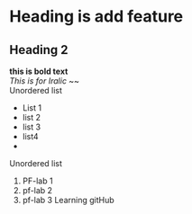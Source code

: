 # Heading is add feature

## Heading 2
**this is bold text**
<br/>
_This is for Iralic_
~~
<br/>
Unordered list
<br/>
- List 1
- list 2
- list 3
- list4
- <br/>
Unordered list
<br/>
1. PF-lab 1
2. pf-lab 2
3. pf-lab 3
Learning gitHub
